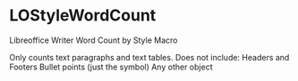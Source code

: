 # LOStyleWordCount
Libreoffice Writer Word Count by Style Macro

Only counts text paragraphs and text tables.
Does not include:
	Headers and Footers
	Bullet points (just the symbol)
	Any other object
	
